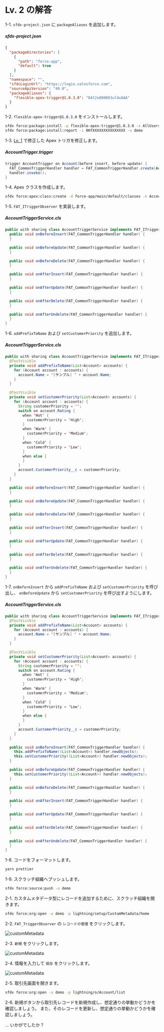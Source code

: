 # Lv. 2 の解答

1-1. `sfdx-project.json` に `packageAliases` を追加します。

##### sfdx-project.json

```json
{
  "packageDirectories": [
    {
      "path": "force-app",
      "default": true
    }
  ],
  "namespace": "",
  "sfdcLoginUrl": "https://login.salesforce.com",
  "sourceApiVersion": "49.0",
  "packageAliases": {
    "flexible-apex-trigger@1.0.3.0": "04t2x000003ul4xAAA"
  }
}
```

1-2. `flexible-apex-trigger@1.0.3.0` をインストールします。

```sh
sfdx force:package:install -p flexible-apex-trigger@1.0.3.0 -s AllUsers -u demo
sfdx force:package:install:report -i 0HfXXXXXXXXXXXXXXX -u demo
```

1-3. [Lv. 1](level-01-answer.md) で修正した Apex トリガを修正します。

##### AccountTrigger.trigger

```java
trigger AccountTrigger on Account(before insert, before update) {
  FAT_CommonTriggerHandler handler = FAT_CommonTriggerHandler.create(Account.class);
  handler.invoke();
}
```

1-4. Apex クラスを作成します。

```sh
sfdx force:apex:class:create -d force-app/main/default/classes -n AccountTriggerService -t DefaultApexClass
```

1-5. `FAT_ITriggerObserver` を実装します。

##### AccountTriggerService.cls

```java
public with sharing class AccountTriggerService implements FAT_ITriggerObserver {
  public void onBeforeInsert(FAT_CommonTriggerHandler handler) {
  }

  public void onBeforeUpdate(FAT_CommonTriggerHandler handler) {
  }

  public void onBeforeDelete(FAT_CommonTriggerHandler handler) {
  }

  public void onAfterInsert(FAT_CommonTriggerHandler handler) {
  }

  public void onAfterUpdate(FAT_CommonTriggerHandler handler) {
  }

  public void onAfterDelete(FAT_CommonTriggerHandler handler) {
  }

  public void onAfterUndelete(FAT_CommonTriggerHandler handler) {
  }
}
```

1-6. `addPrefixToName` および `setCustomerPriority` を追加します。

##### AccountTriggerService.cls

```java
public with sharing class AccountTriggerService implements FAT_ITriggerObserver {
  @TestVisible
  private void addPrefixToName(List<Account> accounts) {
    for (Account account : accounts) {
      account.Name = '[サンプル] ' + account.Name;
    }
  }

  @TestVisible
  private void setCustomerPriority(List<Account> accounts) {
    for (Account account : accounts) {
      String customerPriority = '';
      switch on account.Rating {
        when 'Hot' {
          customerPriority = 'High';
        }
        when 'Warm' {
          customerPriority = 'Medium';
        }
        when 'Cold' {
          customerPriority = 'Low';
        }
        when else {
        }
      }
      account.CustomerPriority__c = customerPriority;
    }
  }

  public void onBeforeInsert(FAT_CommonTriggerHandler handler) {
  }

  public void onBeforeUpdate(FAT_CommonTriggerHandler handler) {
  }

  public void onBeforeDelete(FAT_CommonTriggerHandler handler) {
  }

  public void onAfterInsert(FAT_CommonTriggerHandler handler) {
  }

  public void onAfterUpdate(FAT_CommonTriggerHandler handler) {
  }

  public void onAfterDelete(FAT_CommonTriggerHandler handler) {
  }

  public void onAfterUndelete(FAT_CommonTriggerHandler handler) {
  }
}
```

1-7. `onBeforeInsert` から `addPrefixToName` および `setCustomerPriority` を呼び出し、
`onBeforeUpdate` から `setCustomerPriority` を呼び出すようにします。

##### AccountTriggerService.cls

```java
public with sharing class AccountTriggerService implements FAT_ITriggerObserver {
  @TestVisible
  private void addPrefixToName(List<Account> accounts) {
    for (Account account : accounts) {
      account.Name = '[サンプル] ' + account.Name;
    }
  }

  @TestVisible
  private void setCustomerPriority(List<Account> accounts) {
    for (Account account : accounts) {
      String customerPriority = '';
      switch on account.Rating {
        when 'Hot' {
          customerPriority = 'High';
        }
        when 'Warm' {
          customerPriority = 'Medium';
        }
        when 'Cold' {
          customerPriority = 'Low';
        }
        when else {
        }
      }
      account.CustomerPriority__c = customerPriority;
    }
  }

  public void onBeforeInsert(FAT_CommonTriggerHandler handler) {
    this.addPrefixToName((List<Account>) handler.newObjects);
    this.setCustomerPriority((List<Account>) handler.newObjects);
  }

  public void onBeforeUpdate(FAT_CommonTriggerHandler handler) {
    this.setCustomerPriority((List<Account>) handler.newObjects);
  }

  public void onBeforeDelete(FAT_CommonTriggerHandler handler) {
  }

  public void onAfterInsert(FAT_CommonTriggerHandler handler) {
  }

  public void onAfterUpdate(FAT_CommonTriggerHandler handler) {
  }

  public void onAfterDelete(FAT_CommonTriggerHandler handler) {
  }

  public void onAfterUndelete(FAT_CommonTriggerHandler handler) {
  }
}
```

1-8. コードをフォーマットします。

```sh
yarn prettier
```

1-9. スクラッチ組織へプッシュします。

```sh
sfdx force:source:push -u demo
```

2-1. カスタムメタデータ型にレコードを追加するために、スクラッチ組織を開きます。

```sh
sfdx force:org:open -u demo -p lightning/setup/CustomMetadata/home
```

2-2. `FAT_TriggerObserver` の `レコードの管理` をクリックします。

![customMetadata](../images/level-02-answer-01.png)

2-3. `新規` をクリックします。

![customMetadata](../images/level-02-answer-02.png)

2-4. 情報を入力して `保存` をクリックします。

![customMetadata](../images/level-02-answer-03.png)

2-5. 取引先画面を開きます。

```sh
sfdx force:org:open -u demo -p lightning/o/Account/list
```

2-6. 新規ボタンから取引先レコードを新規作成し、想定通りの挙動かどうかを確認しましょう。
また、そのレコードを更新し、想定通りの挙動かどうかを確認しましょう。

... いかがでしたか？
